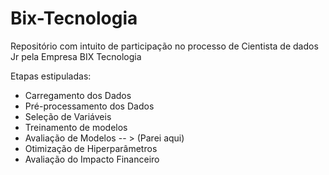 # Bix-Tecnologia

Repositório com intuito de participação no processo de Cientista de dados Jr pela Empresa BIX Tecnologia

Etapas estipuladas:

* Carregamento dos Dados
* Pré-processamento dos Dados
* Seleção de Variáveis
* Treinamento de modelos
* Avaliação de Modelos -- > (Parei aqui)
* Otimização de Hiperparâmetros
* Avaliação do Impacto Financeiro
